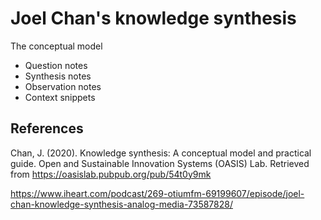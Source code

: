 # Joel Chan's knowledge synthesis


The conceptual model
- Question notes
- Synthesis notes
- Observation notes
- Context snippets


## References
Chan, J. (2020). Knowledge synthesis: A conceptual model and practical guide. Open and Sustainable Innovation Systems (OASIS) Lab. Retrieved from 
<https://oasislab.pubpub.org/pub/54t0y9mk>

<https://www.iheart.com/podcast/269-otiumfm-69199607/episode/joel-chan-knowledge-synthesis-analog-media-73587828/>

